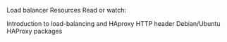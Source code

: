 Load balancer
Resources Read or watch:

Introduction to load-balancing and HAproxy
HTTP header
Debian/Ubuntu HAProxy packages
